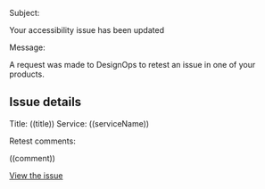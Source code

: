 Subject:

Your accessibility issue has been updated



Message:

A request was made to DesignOps to retest an issue in one of your products. 

## Issue details

Title: ((title))
Service: ((serviceName))

Retest comments:

((comment))


[View the issue](((link)))